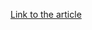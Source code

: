 [Link to the article](https://mcafee.com/blogs/enterprise/mcafee-enterprise-atr/technical-analysis-of-cve-2021-1732/)

